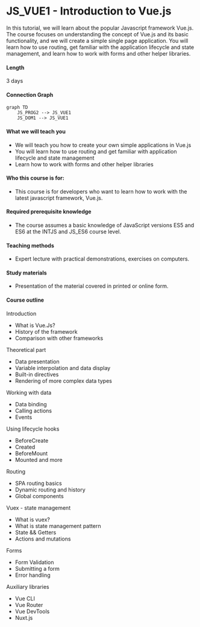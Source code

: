 # JS_VUE1 - Introduction to Vue.js

In this tutorial, we will learn about the popular Javascript framework Vue.js. The course focuses on understanding the concept of Vue.js and its basic functionality, and we will create a simple single page application. You will learn how to use routing, get familiar with the application lifecycle and state management, and learn how to work with forms and other helper libraries.

#### Length

3 days

#### Connection Graph

```mermaid
graph TD
    JS_PROG2 --> JS_VUE1
    JS_DOM1 --> JS_VUE1
```

#### What we will teach you
* We will teach you how to create your own simple applications in Vue.js
* You will learn how to use routing and get familiar with application lifecycle and state management
* Learn how to work with forms and other helper libraries


#### Who this course is for:
* This course is for developers who want to learn how to work with the latest javascript framework, Vue.js.

#### Required prerequisite knowledge
* The course assumes a basic knowledge of JavaScript versions ES5 and ES6 at the INTJS and JS_ES6 course level.

#### Teaching methods
* Expert lecture with practical demonstrations, exercises on computers.

#### Study materials
* Presentation of the material covered in printed or online form.

#### Course outline

Introduction
* What is Vue.Js?
* History of the framework
* Comparison with other frameworks

Theoretical part
* Data presentation
* Variable interpolation and data display
* Built-in directives
* Rendering of more complex data types

Working with data
* Data binding
* Calling actions
* Events

Using lifecycle hooks
* BeforeCreate
* Created
* BeforeMount
* Mounted and more

Routing
* SPA routing basics
* Dynamic routing and history
* Global components

Vuex - state management
* What is vuex?
* What is state management pattern
* State && Getters
* Actions and mutations

Forms
* Form Validation
* Submitting a form
* Error handling

Auxiliary libraries
* Vue CLI
* Vue Router
* Vue DevTools
* Nuxt.js